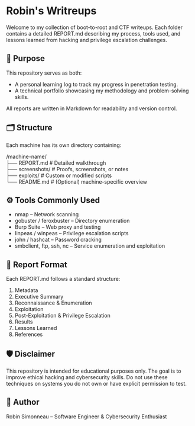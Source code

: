 # Robin's Writreups  

Welcome to my collection of boot-to-root and CTF writeups. Each folder contains a detailed REPORT.md describing my process, tools used, and lessons learned from hacking and privilege escalation challenges.


## 🧩 Purpose

This repository serves as both: 
- A personal learning log to track my progress in penetration testing.  
- A technical portfolio showcasing my methodology and problem-solving skills.  

All reports are written in Markdown for readability and version control.  


## 🗂 Structure

Each machine has its own directory containing:  

/machine-name/    
├── REPORT.md       # Detailed walkthrough  
├── screenshots/    # Proofs, screenshots, or notes  
├── exploits/       # Custom or modified scripts  
└── README.md       # (Optional) machine-specific overview  
 


## ⚙️ Tools Commonly Used  
- nmap – Network scanning  
- gobuster / feroxbuster – Directory enumeration  
- Burp Suite – Web proxy and testing  
- linpeas / winpeas – Privilege escalation scripts  
- john / hashcat – Password cracking  
- smbclient, ftp, ssh, nc – Service enumeration and exploitation  


## 📘 Report Format  

Each REPORT.md follows a standard structure:   
1. Metadata  
2. Executive Summary  
3. Reconnaissance & Enumeration  
4. Exploitation  
5. Post-Exploitation & Privilege Escalation  
6. Results  
7. Lessons Learned  
8. References  


## 🛡️ Disclaimer

This repository is intended for educational purposes only. The goal is to improve ethical hacking and cybersecurity skills.
Do not use these techniques on systems you do not own or have explicit permission to test.


##  📅 Author

Robin Simonneau – Software Engineer & Cybersecurity Enthusiast


